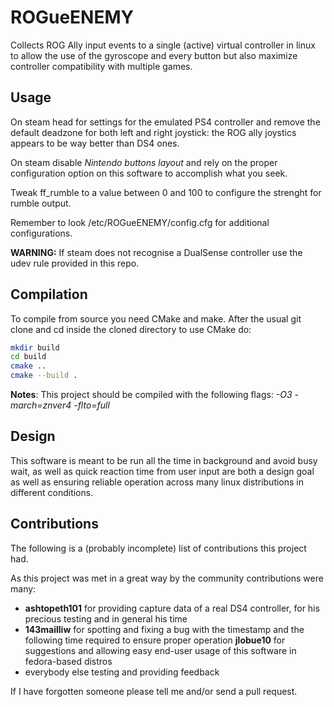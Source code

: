 # ROGueENEMY
Collects ROG Ally input events to a single (active) virtual controller in linux to allow the use of the gyroscope and every button but also maximize controller compatibility with multiple games.

## Usage
On steam head for settings for the emulated PS4 controller and remove the default deadzone for both left and right joystick: the ROG ally joystics appears to be way better than DS4 ones.

On steam disable *Nintendo buttons layout* and rely on the proper configuration option on this software to accomplish what you seek.

Tweak ff_rumble to a value between 0 and 100 to configure the strenght for rumble output.

Remember to look /etc/ROGueENEMY/config.cfg for additional configurations.

__WARNING:__ If steam does not recognise a DualSense controller use the udev rule provided in this repo.

## Compilation
To compile from source you need CMake and make. After the usual git clone and cd inside the cloned directory to use CMake do:

```sh
mkdir build
cd build
cmake ..
cmake --build .
```

__Notes__: This project should be compiled with the following flags: *-O3 -march=znver4 -flto=full*

## Design
This software is meant to be run all the time in background and avoid busy wait, as well as quick reaction time from user input are both a design goal as well as ensuring reliable operation across many linux distributions in different conditions.

## Contributions
The following is a (probably incomplete) list of contributions this project had.

As this project was met in a great way by the community contributions were many:
  - __ashtopeth101__ for providing capture data of a real DS4 controller, for his precious testing and in general his time
  - __143mailliw__ for spotting and fixing a bug with the timestamp and the following time required to ensure proper operation
  __jlobue10__ for suggestions and allowing easy end-user usage of this software in fedora-based distros
  - everybody else testing and providing feedback

If I have forgotten someone please tell me and/or send a pull request.
